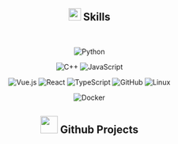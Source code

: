 <div align="center">
<h2 id="-skills"><img src="https://media2.giphy.com/media/QssGEmpkyEOhBCb7e1/giphy.gif?cid=ecf05e47a0n3gi1bfqntqmob8g9aid1oyj2wr3ds3mg700bl&amp;rid=giphy.gif" width="25"><b> Skills</b></h2>
<br>

<img src="https://img.shields.io/badge/Python%20-%2314354C.svg?style=for-the-badge&amp;logo=python&amp;logoColor=white" alt="Python"></p>
<img src="https://img.shields.io/badge/C++%20-%2300599C.svg?style=for-the-badge&amp;logo=c%2B%2B&amp;logoColor=white" alt="C++">
<img src="https://img.shields.io/badge/JavaScript%20-%23F7DF1E.svg?style=for-the-badge&amp;logo=javascript&amp;logoColor=black" alt="JavaScript"></p>
<img src="https://img.shields.io/badge/Vue.js-35495E?style=for-the-badge&amp;logo=vue.js&amp;logoColor=4FC08D" alt="Vue.js">
<img src="https://img.shields.io/badge/React-20232A?style=for-the-badge&amp;logo=react&amp;logoColor=61DAFB&amp;labelColor=3178C6&amp;logoWidth=20" alt="React">
<img src="https://img.shields.io/badge/TypeScript-3178C6?style=for-the-badge&amp;logo=typescript&amp;logoColor=white" alt="TypeScript">
<img src="https://img.shields.io/badge/github-%23121011.svg?style=for-the-badge&amp;logo=github&amp;logoColor=white" alt="GitHub">
<img src="https://img.shields.io/badge/Linux-FCC624?style=for-the-badge&amp;logo=linux&amp;logoColor=black" alt="Linux"></p>
<img src="https://img.shields.io/badge/Docker-2496ED?style=for-the-badge&amp;logo=docker&amp;logoColor=white" alt="Docker">

</div>

<div align="center">
<h2 id="-github-stats"><img src="https://media.giphy.com/media/iY8CRBdQXODJSCERIr/giphy.gif" width="35"><b> Github Projects </b></h2>
<br>
</div>
